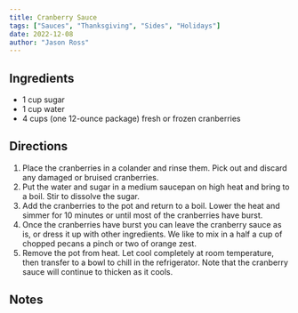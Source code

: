 ```yaml
---
title: Cranberry Sauce
tags: ["Sauces", "Thanksgiving", "Sides", "Holidays"]
date: 2022-12-08
author: "Jason Ross"
---
```


## Ingredients

- 1 cup sugar
- 1 cup water
- 4 cups (one 12-ounce package) fresh or frozen cranberries

## Directions

1. Place the cranberries in a colander and rinse them. Pick out and discard any damaged or bruised cranberries.
2. Put the water and sugar in a medium saucepan on high heat and bring to a boil. Stir to dissolve the sugar.
3. Add the cranberries to the pot and return to a boil. Lower the heat and simmer for 10 minutes or until most of the cranberries have burst.
4. Once the cranberries have burst you can leave the cranberry sauce as is, or dress it up with other ingredients. We like to mix in a half a cup of chopped pecans a pinch or two of orange zest.
5. Remove the pot from heat. Let cool completely at room temperature, then transfer to a bowl to chill in the refrigerator. Note that the cranberry sauce will continue to thicken as it cools.

## Notes
